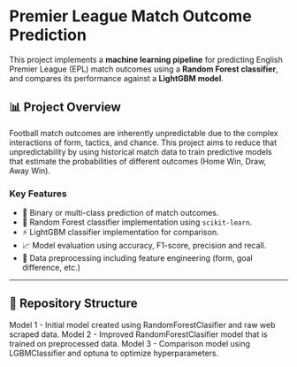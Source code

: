 # Premier League Match Outcome Prediction

This project implements a **machine learning pipeline** for predicting English Premier League (EPL) match outcomes using a **Random Forest classifier**, and compares its performance against a **LightGBM model**.

## 📊 Project Overview

Football match outcomes are inherently unpredictable due to the complex interactions of form, tactics, and chance. This project aims to reduce that unpredictability by using historical match data to train predictive models that estimate the probabilities of different outcomes (Home Win, Draw, Away Win).

### Key Features

- 🎯 Binary or multi-class prediction of match outcomes.
- 🌲 Random Forest classifier implementation using `scikit-learn`.
- ⚡ LightGBM classifier implementation for comparison.
- 📈 Model evaluation using accuracy, F1-score, precision and recall.
- 🧼 Data preprocessing including feature engineering (form, goal difference, etc.)

---

## 📁 Repository Structure

Model 1 - Initial model created using RandomForestClasifier and raw web scraped data.
Model 2 - Improved RandomForestClasifier model that is trained on preprocessed data.
Model 3 - Comparison model using LGBMClassifier and optuna to optimize hyperparameters.
